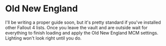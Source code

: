 # Old New England 

I'll be writing a proper guide soon, but it's pretty standard if you've installed other Fallout 4 lists. Once you leave the vault and are outside wait for everything to finish loading and apply the Old New England MCM settings. Lighting won't look right until you do.
